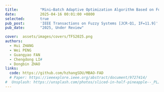 ```yaml
---
title:          "Mini–Batch Adaptive Optimization Algorithm Based on Forward Automatic Differentiation for Designing Efficient TSK Fuzzy Systems"
date:           2025-04-16 00:01:00 +0800
selected:       true
pub_post:       'IEEE Transactions on Fuzzy Systems [JCR-Q1, IF=11.9]'
pub_date:       "2025, Under Review"

cover:  assets/images/covers/TFS2025.png
authors:
  - Hui ZHANG
  - Wei PENG
  - Guangyao FAN
  - Chengdong LI#
  - Dongbin ZHAO
links:
  code: https://github.com/hzhangSDU/MBAO-FAD
  # Paper: https://ieeexplore.ieee.org/abstract/document/9727414/
#  Unsplash: https://unsplash.com/photos/sliced-in-half-pineapple--_PLJZmHZzk
---
```

